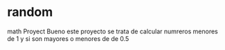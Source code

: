 # random
math  Proyect
Bueno este proyecto se trata de calcular numreros menores de 1 y si son mayores o menores de de 0.5
